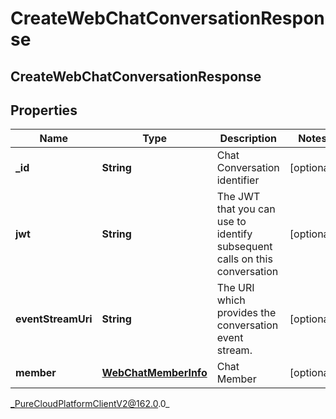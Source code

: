# CreateWebChatConversationResponse

## CreateWebChatConversationResponse

## Properties

|Name | Type | Description | Notes|
|------------ | ------------- | ------------- | -------------|
| **_id** | **String** | Chat Conversation identifier | [optional] |
| **jwt** | **String** | The JWT that you can use to identify subsequent calls on this conversation | [optional] |
| **eventStreamUri** | **String** | The URI which provides the conversation event stream. | [optional] |
| **member** | [**WebChatMemberInfo**](WebChatMemberInfo) | Chat Member | [optional] |



_PureCloudPlatformClientV2@162.0.0_
